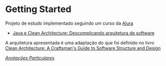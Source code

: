 # Getting Started
Projeto de estudo implementado seguindo um curso da [Alura](https://www.alura.com.br/)
* [Java e Clean Architecture: Descomplicando arquitetura de software](https://cursos.alura.com.br/course/java-clean-architecture)

A arquitetura apresentada é uma adaptação do que foi definido no livro [Clean Architecture: A Craftsman's Guide to Software Structure and Design](https://www.amazon.com.br/Clean-Architecture-Craftsmans-Software-Structure/dp/0134494164)

[*Anotações Particulares*](https://docs.google.com/document/d/1jbDFyPpmoMfutS3olJjuwR29Wq7ZjTPTxC3o7CINeDM/edit?usp=drive_web&ouid=113863840271992826120)
